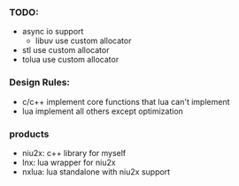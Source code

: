 ### TODO:
- async io support
	- libuv use custom allocator
- stl use custom allocator
- tolua use custom allocator


### Design Rules:
- c/c++ implement core functions that lua can't implement
- lua implement all others except optimization

### products
- niu2x: c++ library for myself
- lnx: lua wrapper for niu2x
- nxlua: lua standalone with niu2x support